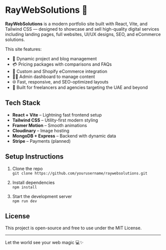 # RayWebSolutions 🚀

**RayWebSolutions** is a modern portfolio site built with React, Vite, and Tailwind CSS — designed to showcase and sell high-quality digital services including landing pages, full websites, UI/UX designs, SEO, and eCommerce solutions.

This site features:
- 💼 Dynamic project and blog management
- 💳 Pricing packages with comparisons and FAQs
- 🛒 Custom and Shopify eCommerce integration
- 🧑‍💼 Admin dashboard to manage content
- 🌐 Fast, responsive, and SEO-optimized layouts
- 🎯 Built for freelancers and agencies targeting the UAE and beyond

## Tech Stack

- **React + Vite** – Lightning fast frontend setup
- **Tailwind CSS** – Utility-first modern styling
- **Framer Motion** – Smooth animations
- **Cloudinary** – Image hosting
- **MongoDB + Express** – Backend with dynamic data
- **Stripe** – Payments (planned)

## Setup Instructions

1. Clone the repo  
   `git clone https://github.com/yourusername/raywebsolutions.git`

2. Install dependencies  
   `npm install`

3. Start the development server  
   `npm run dev`

## License

This project is open-source and free to use under the MIT License.

---

Let the world see your web magic 💻✨
